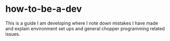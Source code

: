 # how-to-be-a-dev
This is a guide I am developing where I note down mistakes I have made and explain environment set ups and general chopper programming related issues.

